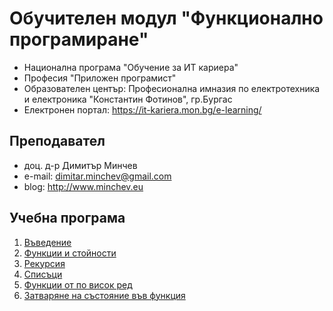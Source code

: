 # Обучителен модул "Функционално програмиране"
- Национална програма "Обучение за ИТ кариера"
- Професия "Приложен програмист" 
- Образователен център: Професионална имназия по електротехника и електроника "Константин Фотинов", гр.Бургас  
- Електронен портал: https://it-kariera.mon.bg/e-learning/

## Преподавател
- доц. д-р Димитър Минчев
- e-mail: dimitar.minchev@gmail.com 
- blog: http://www.minchev.eu

## Учебна програма
1. [Въведение](1.%20Introduction) 
2. [Функции и стойности](2.%20Functions)
3. [Рекурсия](3.%20Recursion)
4. [Списъци](4.%20Lists)
5. [Функции от по висок ред](5.%20Functions)
6. [Затваряне на състояние във функция](6.%20Closures)
